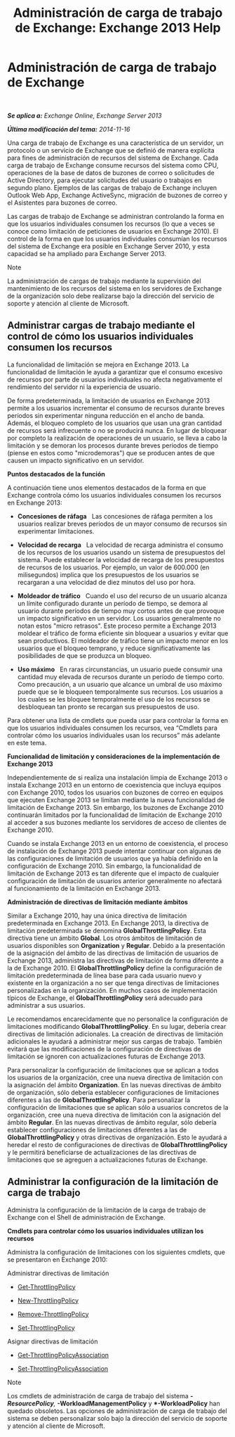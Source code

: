 ﻿---
title: 'Administración de carga de trabajo de Exchange: Exchange 2013 Help'
TOCTitle: Administración de carga de trabajo de Exchange
ms:assetid: 276740c4-bdb7-49f1-9470-ae6f2bfd65aa
ms:mtpsurl: https://technet.microsoft.com/es-es/library/JJ150503(v=EXCHG.150)
ms:contentKeyID: 48267911
ms.date: 04/23/2018
mtps_version: v=EXCHG.150
ms.translationtype: HT
---

# Administración de carga de trabajo de Exchange

 

_**Se aplica a:** Exchange Online, Exchange Server 2013_

_**Última modificación del tema:** 2014-11-16_

Una carga de trabajo de Exchange es una característica de un servidor, un protocolo o un servicio de Exchange que se definió de manera explícita para fines de administración de recursos del sistema de Exchange. Cada carga de trabajo de Exchange consume recursos del sistema como CPU, operaciones de la base de datos de buzones de correo o solicitudes de Active Directory, para ejecutar solicitudes del usuario o trabajos en segundo plano. Ejemplos de las cargas de trabajo de Exchange incluyen Outlook Web App, Exchange ActiveSync, migración de buzones de correo y el Asistentes para buzones de correo.

Las cargas de trabajo de Exchange se administran controlando la forma en que los usuarios individuales consumen los recursos (lo que a veces se conoce como limitación de peticiones de usuarios en Exchange 2010). El control de la forma en que los usuarios individuales consumían los recursos del sistema de Exchange era posible en Exchange Server 2010, y esta capacidad se ha ampliado para Exchange Server 2013.


> [!NOTE]
> La administración de cargas de trabajo mediante la supervisión del mantenimiento de los recursos del sistema en los servidores de Exchange de la organización solo debe realizarse bajo la dirección del servicio de soporte y atención al cliente de Microsoft.



## Administrar cargas de trabajo mediante el control de cómo los usuarios individuales consumen los recursos

La funcionalidad de limitación se mejora en Exchange 2013. La funcionalidad de limitación le ayuda a garantizar que el consumo excesivo de recursos por parte de usuarios individuales no afecta negativamente el rendimiento del servidor ni la experiencia de usuario.

De forma predeterminada, la limitación de usuarios en Exchange 2013 permite a los usuarios incrementar el consumo de recursos durante breves períodos sin experimentar ninguna reducción en el ancho de banda. Además, el bloqueo completo de los usuarios que usan una gran cantidad de recursos será infrecuente o no se producirá nunca. En lugar de bloquear por completo la realización de operaciones de un usuario, se lleva a cabo la limitación y se demoran los procesos durante breves periodos de tiempo (piense en estos como "microdemoras") que se producen antes de que causen un impacto significativo en un servidor.

**Puntos destacados de la función**

A continuación tiene unos elementos destacados de la forma en que Exchange controla cómo los usuarios individuales consumen los recursos en Exchange 2013:

  - **Concesiones de ráfaga**   Las concesiones de ráfaga permiten a los usuarios realizar breves periodos de un mayor consumo de recursos sin experimentar limitaciones.

  - **Velocidad de recarga**   La velocidad de recarga administra el consumo de los recursos de los usuarios usando un sistema de presupuestos del sistema. Puede establecer la velocidad de recarga de los presupuestos de recursos de los usuarios. Por ejemplo, un valor de 600.000 (en milisegundos) implica que los presupuestos de los usuarios se recargaran a una velocidad de diez minutos del uso por hora.

  - **Moldeador de tráfico**   Cuando el uso del recurso de un usuario alcanza un límite configurado durante un período de tiempo, se demora al usuario durante períodos de tiempo muy cortos antes de que provoque un impacto significativo en un servidor. Los usuarios generalmente no notan estos "micro retrasos". Este proceso permite a Exchange 2013 moldear el tráfico de forma eficiente sin bloquear a usuarios y evitar que sean productivos. El moldeador de tráfico tiene un impacto menor en los usuarios que el bloqueo temprano, y reduce significativamente las posibilidades de que se produzca un bloqueo.

  - **Uso máximo**   En raras circunstancias, un usuario puede consumir una cantidad muy elevada de recursos durante un período de tiempo corto. Como precaución, a un usuario que alcance un umbral de uso máximo puede que se le bloqueen temporalmente sus recursos. Los usuarios a los cuales se les bloquee temporalmente el uso de los recursos se desbloquean tan pronto se recargan sus presupuestos de uso.

Para obtener una lista de cmdlets que pueda usar para controlar la forma en que los usuarios individuales consumen los recursos, vea “Cmdlets para controlar cómo los usuarios individuales usan los recursos” más adelante en este tema.

**Funcionalidad de limitación y consideraciones de la implementación de Exchange 2013**

Independientemente de si realiza una instalación limpia de Exchange 2013 o instala Exchange 2013 en un entorno de coexistencia que incluya equipos con Exchange 2010, todos los usuarios con buzones de correo en equipos que ejecuten Exchange 2013 se limitan mediante la nueva funcionalidad de limitación de Exchange 2013. Sin embargo, los buzones de Exchange 2010 continuarán limitados por la funcionalidad de limitación de Exchange 2010 al acceder a sus buzones mediante los servidores de acceso de clientes de Exchange 2010.

Cuando se instala Exchange 2013 en un entorno de coexistencia, el proceso de instalación de Exchange 2013 puede intentar continuar con algunas de las configuraciones de limitación de usuarios que ya había definido en la configuración de Exchange 2010. Sin embargo, la funcionalidad de limitación de Exchange 2013 es tan diferente que el impacto de cualquier configuración de limitación de usuarios anterior generalmente no afectará al funcionamiento de la limitación en Exchange 2013.

**Administración de directivas de limitación mediante ámbitos**

Similar a Exchange 2010, hay una única directiva de limitación predeterminada en Exchange 2013. En Exchange 2013, la directiva de limitación predeterminada se denomina **GlobalThrottlingPolicy**. Esta directiva tiene un ámbito **Global**. Los otros ámbitos de limitación de usuarios disponibles son **Organization** y **Regular**. Debido a la presentación de la asignación del ámbito de las directivas de limitación de usuarios de Exchange 2013, administra las directivas de limitación de forma diferente a la de Exchange 2010. El **GlobalThrottlingPolicy** define la configuración de limitación predeterminada de línea base para cada usuario nuevo y existente en la organización a no ser que tenga directivas de limitaciones personalizadas en la organización. En muchos casos de implementación típicos de Exchange, el **GlobalThrottlingPolicy** será adecuado para administrar a sus usuarios.

Le recomendamos encarecidamente que no personalice la configuración de limitaciones modificando **GlobalThrottlingPolicy**. En su lugar, debería crear directivas de limitación adicionales. La creación de directivas de limitación adicionales le ayudará a administrar mejor sus cargas de trabajo. También evitará que las modificaciones de la configuración de directivas de limitación se ignoren con actualizaciones futuras de Exchange 2013.

Para personalizar la configuración de limitaciones que se aplican a todos los usuarios de la organización, cree una nueva directiva de limitación con la asignación del ámbito **Organization**. En las nuevas directivas de ámbito de organización, sólo debería establecer configuraciones de limitaciones diferentes a las de **GlobalThrottlingPolicy**. Para personalizar la configuración de limitaciones que se aplican sólo a usuarios concretos de la organización, cree una nueva directiva de limitación con la asignación del ámbito **Regular**. En las nuevas directivas de ámbito regular, sólo debería establecer configuraciones de limitaciones diferentes a las de **GlobalThrottlingPolicy** y otras directivas de organización. Esto le ayudará a heredar el resto de configuraciones de directivas de **GlobalThrottlingPolicy** y le permitirá beneficiarse de actualizaciones de las directivas de limitaciones que se agreguen a actualizaciones futuras de Exchange.

## Administrar la configuración de la limitación de carga de trabajo

Administra la configuración de la limitación de la carga de trabajo de Exchange con el Shell de administración de Exchange.

**Cmdlets para controlar cómo los usuarios individuales utilizan los recursos**

Administra la configuración de limitaciones con los siguientes cmdlets, que se presentaron en Exchange 2010:

Administrar directivas de limitación

  - [Get-ThrottlingPolicy](https://technet.microsoft.com/es-es/library/dd351264\(v=exchg.150\))

  - [New-ThrottlingPolicy](https://technet.microsoft.com/es-es/library/dd351045\(v=exchg.150\))

  - [Remove-ThrottlingPolicy](https://technet.microsoft.com/es-es/library/dd351178\(v=exchg.150\))

  - [Set-ThrottlingPolicy](https://technet.microsoft.com/es-es/library/dd298094\(v=exchg.150\))

Asignar directivas de limitación

  - [Get-ThrottlingPolicyAssociation](https://technet.microsoft.com/es-es/library/ff459241\(v=exchg.150\))

  - [Set-ThrottlingPolicyAssociation](https://technet.microsoft.com/es-es/library/ff459231\(v=exchg.150\))


> [!NOTE]
> Los cmdlets de administración de carga de trabajo del sistema <STRONG>*-ResourcePolicy</STRONG>, <STRONG>*-WorkloadManagementPolicy</STRONG> y <STRONG>*-WorkloadPolicy</STRONG> han quedado obsoletos. Las opciones de administración de carga de trabajo del sistema se deben personalizar solo bajo la dirección del servicio de soporte y atención al cliente de Microsoft.


